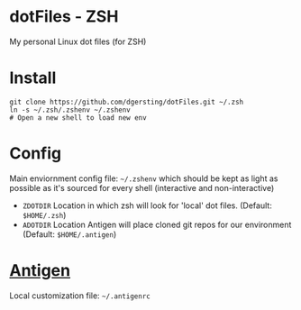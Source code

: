 # dotFiles - ZSH
My personal Linux dot files (for ZSH)

# Install
	git clone https://github.com/dgersting/dotFiles.git ~/.zsh
	ln -s ~/.zsh/.zshenv ~/.zshenv
	# Open a new shell to load new env

# Config
Main enviornment config file: `~/.zshenv` which should be kept as light as possible as it's sourced for every shell (interactive and non-interactive)

* `ZDOTDIR` Location in which zsh will look for 'local' dot files. (Default: `$HOME/.zsh`)
* `ADOTDIR` Location Antigen will place cloned git repos for our environment (Default: `$HOME/.antigen`)

# [Antigen](https://github.com/zsh-users/antigen)
Local customization file: `~/.antigenrc`
